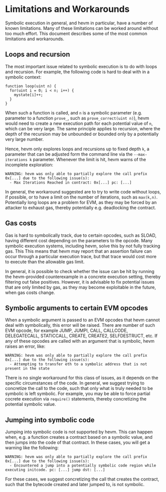 # Limitations and Workarounds

Symbolic execution in general, and hevm in particular, have a number of known
limitations. Many of these limitations can be worked around without too much
effort. This document describes some of the most common limitations and
workarounds.

## Loops and recursion
The most important issue related to symbolic execution is to do with loops and
recursion. For example, the following code is hard to deal with in a symbolic
context:

```solidity
function loop(uint n) {
  for(uint i = 0; i < n; i++) {
    mystate[i]++;
  }
}
```

When such a function is called, and `n` is a symbolic parameter (e.g. parameter
to a function `prove_`, such as `prove_correct(uint n)`), hevm would need to
create a new execution path for each potential value of `n`, which can be very
large. The same principle applies to recursion, where the depth of the
recursion may be unbounded or bounded only by a potentially very large number.

Hence, hevm only explores loops and recursions up to fixed depth `k`, a
parameter that can be adjusted form the command line via the `--max-iterations
k` parameter. Whenever the limit is hit, hevm warns of the incomplete exploration:

```shell
WARNING: hevm was only able to partially explore the call prefix 0x[...] due to the following issue(s):
  - Max Iterations Reached in contract: 0x[...] pc: [...]
```

In general, the workaround suggested are to try to write code without loops, if
possible, or to have a limit on the number of iterations, such as `max(k,n)`.
Potentially long loops are a problem for EVM, as they may be forced by an
attacker to exhaust gas, thereby potentially e.g. deadlocking the contract.


## Gas costs

Gas is hard to symbolically track, due to certain opcodes, such as SLOAD,
having different cost depending on the parameters to the opcode. Many symbolic
execution systems, including hevm, solve this by not fully tracking gas. This
This means that hevm may report that an assertion
failure can occur through a particular execution trace, but that
trace would cost more to execute than the allowable gas limit.

In general, it is possible to check whether the issue can be hit by running the
hevm-provided counterexample in a concrete execution setting, thereby filtering
out false positives. However, it is advisable to fix potential issues that are
only limited by gas, as they may become exploitable in the future, when gas
costs change.

## Symbolic arguments to certain EVM opcodes

When a symbolic argument is passed to an EVM opcodes that hevm cannot deal with
symbolically, this error will be raised. There are number of such EVM opcode, for
example JUMP, JUMPI, CALL, CALLCODE, DELEGATECALL, STATICCALL, CREATE, CREATE2,
SELFDESTRUCT, etc. If any of these opcodes are called with an argument that is
symbolic, hevm raises an error, like:

```shell
WARNING: hevm was only able to partially explore the call prefix 0x[...] due to the following issue(s):
  - Attempting to transfer eth to a symbolic address that is not present in the state
```

There is no single workaround for this class of issues, as it depends on the
specific circumstances of the code. In general, we suggest trying to concretize
the call to the code, such that only what is truly needed to be symbolic is
left symbolic. For example, you may be able to force partial cocrete execution via
`require()` statements, thereby concretizing the potential symbolic value.

## Jumping into symbolic code

Jumping into symbolic code is not supported by hevm. This can happen when, e.g.
a function creates a contract based on a symbolic value, and then jumps into
the code of that contract. In these cases, you will get a warning like the
following:

```shell
WARNING: hevm was only able to partially explore the call prefix 0x[...] due to the following issue(s):
  - Encountered a jump into a potentially symbolic code region while executing initcode. pc: [...] jump dst: [...]
```

For these cases, we suggest concretizing the call that creates the contract,
such that the bytecode created and later jumped to, is not symbolic.
